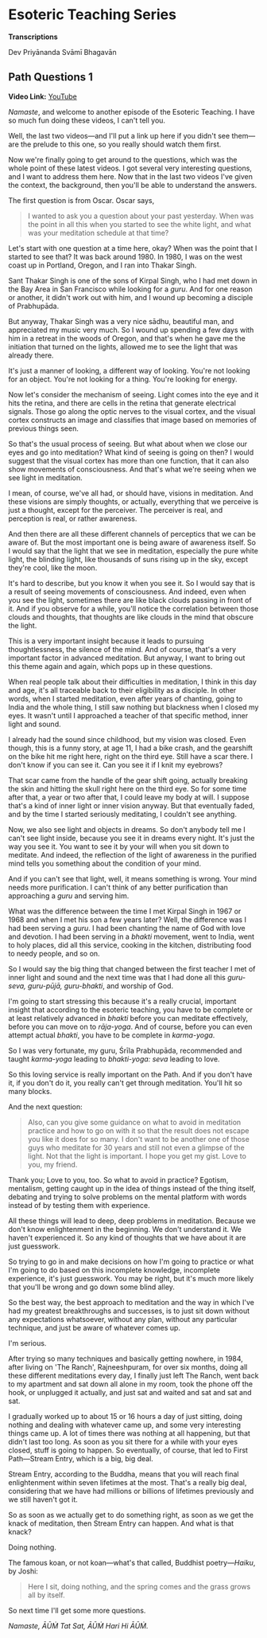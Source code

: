 # Esoteric Teaching Series

**Transcriptions**

Dev Priyānanda Svāmī Bhagavān

## Path Questions 1

**Video Link:** [YouTube](https://www.youtube.com/watch?v=J4xaQq4hU0Y)

*Namaste*, and welcome to another episode of the Esoteric Teaching. I have so much fun doing these videos, I can't tell you.

Well, the last two videos—and I'll put a link up here if you didn't see them—are the prelude to this one, so you really should watch them first.

Now we're finally going to get around to the questions, which was the whole point of these latest videos. I got several very interesting questions, and I want to address them here. Now that in the last two videos I've given the context, the background, then you'll be able to understand the answers.

The first question is from Oscar. Oscar says, 

> I wanted to ask you a question about your past yesterday. When was the point in all this when you started to see the white light, and what was your meditation schedule at that time?

Let's start with one question at a time here, okay? When was the point that I started to see that? It was back around 1980. In 1980, I was on the west coast up in Portland, Oregon, and I ran into Thakar Singh.

Sant Thakar Singh is one of the sons of Kirpal Singh, who I had met down in the Bay Area in San Francisco while looking for a *guru*. And for one reason or another, it didn't work out with him, and I wound up becoming a disciple of Prabhupāda.

But anyway, Thakar Singh was a very nice sādhu, beautiful man, and appreciated my music very much. So I wound up spending a few days with him in a retreat in the woods of Oregon, and that's when he gave me the initiation that turned on the lights, allowed me to see the light that was already there.

It's just a manner of looking, a different way of looking. You're not looking for an object. You're not looking for a thing. You're looking for energy.

Now let's consider the mechanism of seeing. Light comes into the eye and it hits the retina, and there are cells in the retina that generate electrical signals. Those go along the optic nerves to the visual cortex, and the visual cortex constructs an image and classifies that image based on memories of previous things seen.

So that's the usual process of seeing. But what about when we close our eyes and go into meditation? What kind of seeing is going on then? I would suggest that the visual cortex has more than one function, that it can also show movements of consciousness. And that's what we're seeing when we see light in meditation.

I mean, of course, we've all had, or should have, visions in meditation. And these visions are simply thoughts, or actually, everything that we perceive is just a thought, except for the perceiver. The perceiver is real, and perception is real, or rather awareness.

And then there are all these different channels of perceptics that we can be aware of. But the most important one is being aware of awareness itself. So I would say that the light that we see in meditation, especially the pure white light, the blinding light, like thousands of suns rising up in the sky, except they're cool, like the moon.

It's hard to describe, but you know it when you see it. So I would say that is a result of seeing movements of consciousness. And indeed, even when you see the light, sometimes there are like black clouds passing in front of it. And if you observe for a while, you'll notice the correlation between those clouds and thoughts, that thoughts are like clouds in the mind that obscure the light.

This is a very important insight because it leads to pursuing thoughtlessness, the silence of the mind. And of course, that's a very important factor in advanced meditation. But anyway, I want to bring out this theme again and again, which pops up in these questions.

When real people talk about their difficulties in meditation, I think in this day and age, it's all traceable back to their eligibility as a disciple. In other words, when I started meditation, even after years of chanting, going to India and the whole thing, I still saw nothing but blackness when I closed my eyes. It wasn't until I approached a teacher of that specific method, inner light and sound.

I already had the sound since childhood, but my vision was closed. Even though, this is a funny story, at age 11, I had a bike crash, and the gearshift on the bike hit me right here, right on the third eye. Still have a scar there. I don't know if you can see it. Can you see it if I knit my eyebrows?

That scar came from the handle of the gear shift going, actually breaking the skin and hitting the skull right here on the third eye. So for some time after that, a year or two after that, I could leave my body at will. I suppose that's a kind of inner light or inner vision anyway. But that eventually faded, and by the time I started seriously meditating, I couldn't see anything.

Now, we also see light and objects in dreams. So don't anybody tell me I can't see light inside, because you see it in dreams every night. It's just the way you see it. You want to see it by your will when you sit down to meditate. And indeed, the reflection of the light of awareness in the purified mind tells you something about the condition of your mind.

And if you can't see that light, well, it means something is wrong. Your mind needs more purification. I can't think of any better purification than approaching a *guru* and serving him.

What was the difference between the time I met Kirpal Singh in 1967 or 1968 and when I met his son a few years later? Well, the difference was I had been serving a *guru*. I had been chanting the name of God with love and devotion. I had been serving in a *bhakti* movement, went to India, went to holy places, did all this service, cooking in the kitchen, distributing food to needy people, and so on.

So I would say the big thing that changed between the first teacher I met of inner light and sound and the next time was that I had done all this *guru-seva, guru-pūjā, guru-bhakti*, and worship of God.

I'm going to start stressing this because it's a really crucial, important insight that according to the esoteric teaching, you have to be complete or at least relatively advanced in *bhakti* before you can meditate effectively, before you can move on to *rāja-yoga*. And of course, before you can even attempt actual *bhakti*, you have to be complete in *karma-yoga*.

So I was very fortunate, my guru, Śrīla Prabhupāda, recommended and taught *karma-yoga* leading to *bhakti-yoga: seva* leading to love.

So this loving service is really important on the Path. And if you don't have it, if you don't do it, you really can't get through meditation. You'll hit so many blocks.

And the next question:

> Also, can you give some guidance on what to avoid in meditation practice and how to go on with it so that the result does not escape you like it does for so many. I don't want to be another one of those guys who meditate for 30 years and still not even a glimpse of the light. Not that the light is important. I hope you get my gist. Love to you, my friend.

Thank you; Love to you, too. So what to avoid in practice? Egotism, mentalism, getting caught up in the idea of things instead of the thing itself, debating and trying to solve problems on the mental platform with words instead of by testing them with experience.

All these things will lead to deep, deep problems in meditation. Because we don't know enlightenment in the beginning. We don't understand it. We haven't experienced it. So any kind of thoughts that we have about it are just guesswork.

So trying to go in and make decisions on how I'm going to practice or what I'm going to do based on this incomplete knowledge, incomplete experience, it's just guesswork. You may be right, but it's much more likely that you'll be wrong and go down some blind alley.

So the best way, the best approach to meditation and the way in which I've had my greatest breakthroughs and successes, is to just sit down without any expectations whatsoever, without any plan, without any particular technique, and just be aware of whatever comes up.

I'm serious.

After trying so many techniques and basically getting nowhere, in 1984, after living on 'The Ranch', Rajneeshpuram, for over six months, doing all these different meditations every day, I finally just left The Ranch, went back to my apartment and sat down all alone in my room, took the phone off the hook, or unplugged it actually, and just sat and waited and sat and sat and sat.

I gradually worked up to about 15 or 16 hours a day of just sitting, doing nothing and dealing with whatever came up, and some very interesting things came up. A lot of times there was nothing at all happening, but that didn't last too long. As soon as you sit there for a while with your eyes closed, stuff is going to happen. So eventually, of course, that led to First Path—Stream Entry, which is a big, big deal.

Stream Entry, according to the Buddha, means that you will reach final enlightenment within seven lifetimes at the most. That's a really big deal, considering that we have had millions or billions of lifetimes previously and we still haven't got it.

So as soon as we actually get to do something right, as soon as we get the knack of meditation, then Stream Entry can happen. And what is that knack? 

Doing nothing.

The famous koan, or not koan—what's that called, Buddhist poetry—*Haiku*, by Joshi: 

> Here I sit, doing nothing, and the spring comes and the grass grows all by itself.

So next time I'll get some more questions.

*Namaste, ĀŪṀ Tat Sat, ĀŪṀ Hari Hi ĀŪṀ.*